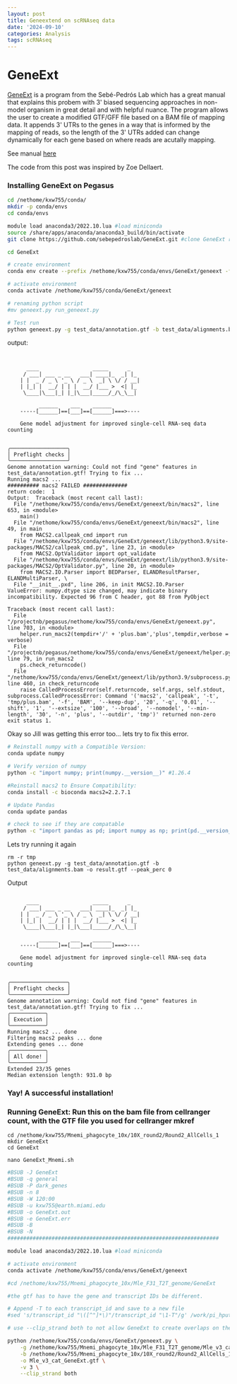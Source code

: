 ```yaml
---
layout: post
title: Geneextend on scRNAseq data
date: '2024-09-10'
categories: Analysis
tags: scRNAseq
---
```


# GeneExt

[GeneExt](https://github.com/sebepedroslab/GeneExt/tree/main) is a program from the Sebé-Pedrós Lab which has a great manual that explains this probem with 3' biased sequencing approaches in non-model organism in great detail and with helpful nuance. The program allows the user to create a modified GTF/GFF file based on a BAM file of mapping data. It appends 3' UTRs to the genes in a way that is informed by the mapping of reads, so the length of the 3' UTRs added can change dynamically for each gene based on where reads are acutally mapping.

See manual [here](https://github.com/sebepedroslab/GeneExt/blob/main/Manual.md)

The code from this post was inspired by Zoe Dellaert. 

### Installing GeneExt on Pegasus

```bash
cd /nethome/kxw755/conda/
mkdir -p conda/envs
cd conda/envs

module load anaconda3/2022.10.lua #load miniconda
source /share/apps/anaconda/anaconda3_build/bin/activate 
git clone https://github.com/sebepedroslab/GeneExt.git #clone GeneExt repo

cd GeneExt

# create environment
conda env create --prefix /nethome/kxw755/conda/envs/GeneExt/geneext -f environment.yaml

# activate environment
conda activate /nethome/kxw755/conda/GeneExt/geneext  

# renaming python script
#mv geneext.py run_geneext.py

# Test run 
python geneext.py -g test_data/annotation.gtf -b test_data/alignments.bam -o result.gtf --peak_perc 0
```

output:

```


      ____                 _____      _
     / ___| ___ _ __   ___| ____|_  _| |_
    | |  _ / _ \ '_ \ / _ \  _| \ \/ / __|
    | |_| |  __/ | | |  __/ |___ >  <| |_
     \____|\___|_| |_|\___|_____/_/\_\__|

          ______    ___    ______
    -----[______]==[___]==[______]===>----

    Gene model adjustment for improved single-cell RNA-seq data counting


╭──────────────────╮
│ Preflight checks │
╰──────────────────╯
Genome annotation warning: Could not find "gene" features in test_data/annotation.gtf! Trying to fix ...
Running macs2 ... 
########## macs2 FAILED ##############
return code:  1 
Output:  Traceback (most recent call last):
  File "/nethome/kxw755/conda/envs/GeneExt/geneext/bin/macs2", line 653, in <module>
    main()
  File "/nethome/kxw755/conda/envs/GeneExt/geneext/bin/macs2", line 49, in main
    from MACS2.callpeak_cmd import run
  File "/nethome/kxw755/conda/envs/GeneExt/geneext/lib/python3.9/site-packages/MACS2/callpeak_cmd.py", line 23, in <module>
    from MACS2.OptValidator import opt_validate
  File "/nethome/kxw755/conda/envs/GeneExt/geneext/lib/python3.9/site-packages/MACS2/OptValidator.py", line 20, in <module>
    from MACS2.IO.Parser import BEDParser, ELANDResultParser, ELANDMultiParser, \
  File "__init__.pxd", line 206, in init MACS2.IO.Parser
ValueError: numpy.dtype size changed, may indicate binary incompatibility. Expected 96 from C header, got 88 from PyObject

Traceback (most recent call last):
  File "/projectnb/pegasus/nethome/kxw755/conda/envs/GeneExt/geneext.py", line 703, in <module>
    helper.run_macs2(tempdir+'/' + 'plus.bam','plus',tempdir,verbose = verbose)
  File "/projectnb/pegasus/nethome/kxw755/conda/envs/GeneExt/geneext/helper.py", line 79, in run_macs2
    ps.check_returncode()
  File "/nethome/kxw755/conda/envs/GeneExt/geneext/lib/python3.9/subprocess.py", line 460, in check_returncode
    raise CalledProcessError(self.returncode, self.args, self.stdout,
subprocess.CalledProcessError: Command '('macs2', 'callpeak', '-t', 'tmp/plus.bam', '-f', 'BAM', '--keep-dup', '20', '-q', '0.01', '--shift', '1', '--extsize', '100', '--broad', '--nomodel', '--min-length', '30', '-n', 'plus', '--outdir', 'tmp')' returned non-zero exit status 1.
```

Okay so Jill was getting this error too... lets try to fix this error. 

```bash
# Reinstall numpy with a Compatible Version:
conda update numpy

# Verify version of numpy
python -c "import numpy; print(numpy.__version__)" #1.26.4

#Reinstall macs2 to Ensure Compatibility:
conda install -c bioconda macs2=2.2.7.1

# Update Pandas
conda update pandas

# check to see if they are compatable
python -c "import pandas as pd; import numpy as np; print(pd.__version__, np.__version__)"
```

Lets try running it again

```
rm -r tmp
python geneext.py -g test_data/annotation.gtf -b test_data/alignments.bam -o result.gtf --peak_perc 0
```

Output
```

      ____                 _____      _   
     / ___| ___ _ __   ___| ____|_  _| |_ 
    | |  _ / _ \ '_ \ / _ \  _| \ \/ / __|
    | |_| |  __/ | | |  __/ |___ >  <| |_ 
     \____|\___|_| |_|\___|_____/_/\_\__|
     
          ______    ___    ______    
    -----[______]==[___]==[______]===>----

    Gene model adjustment for improved single-cell RNA-seq data counting


╭──────────────────╮
│ Preflight checks │
╰──────────────────╯
Genome annotation warning: Could not find "gene" features in test_data/annotation.gtf! Trying to fix ...
╭───────────╮
│ Execution │
╰───────────╯
Running macs2 ... done
Filtering macs2 peaks ... done
Extending genes ... done
╭───────────╮
│ All done! │
╰───────────╯
Extended 23/35 genes
Median extension length: 931.0 bp
```


### Yay! A successful installation!

### Running GeneExt: Run this on the bam file from cellranger count, with the GTF file you used for cellranger mkref

```
cd /nethome/kxw755/Mnemi_phagocyte_10x/10X_round2/Round2_AllCells_1
mkdir GeneExt
cd GeneExt

nano GeneExt_Mnemi.sh
```

```bash
#BSUB -J GeneExt
#BSUB -q general
#BSUB -P dark_genes
#BSUB -n 8
#BSUB -W 120:00
#BSUB -u kxw755@earth.miami.edu
#BSUB -o GeneExt.out
#BSUB -e GeneExt.err
#BSUB -B
#BSUB -N
###################################################################

module load anaconda3/2022.10.lua #load miniconda

# activate environment
conda activate /nethome/kxw755/conda/envs/GeneExt/geneext

#cd /nethome/kxw755/Mnemi_phagocyte_10x/Mle_F31_T2T_genome/GeneExt

#the gtf has to have the gene and transcript IDs be different.

# Append -T to each transcript_id and save to a new file
#sed 's/transcript_id "\([^"]*\)"/transcript_id "\1-T"/g' /work/pi_hputnam_uri_edu/snRNA_analysis/references/Pocillopora_acuta_HIv2.gtf > /work/#pi_hputnam_uri_edu/snRNA_analysis/references/Pocillopora_acuta_HIv2_modified.gtf

# use --clip_strand both to not allow GeneExt to create overlaps on the same strand

python /nethome/kxw755/conda/envs/GeneExt/geneext.py \
    -g /nethome/kxw755/Mnemi_phagocyte_10x/Mle_F31_T2T_genome/Mle_v3_cat2.gtf \
    -b /nethome/kxw755/Mnemi_phagocyte_10x/10X_round2/Round2_AllCells_1/R2_AllCells1_v3_cat/outs/possorted_genome_bam.bam \
    -o Mle_v3_cat_GeneExt.gtf \
    -v 3 \
    --clip_strand both
```
